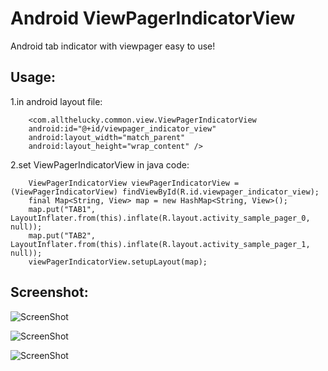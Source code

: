 Android ViewPagerIndicatorView
===========================

Android tab indicator with viewpager easy to use!

Usage:
--------------------------

1.in android layout file:

        <com.allthelucky.common.view.ViewPagerIndicatorView
        android:id="@+id/viewpager_indicator_view"
        android:layout_width="match_parent"
        android:layout_height="wrap_content" />


2.set ViewPagerIndicatorView in java code:

        ViewPagerIndicatorView viewPagerIndicatorView = (ViewPagerIndicatorView) findViewById(R.id.viewpager_indicator_view);
        final Map<String, View> map = new HashMap<String, View>();
        map.put("TAB1", LayoutInflater.from(this).inflate(R.layout.activity_sample_pager_0, null));
        map.put("TAB2", LayoutInflater.from(this).inflate(R.layout.activity_sample_pager_1, null));
        viewPagerIndicatorView.setupLayout(map);

Screenshot:
--------------------------

![ScreenShot](https://raw.github.com/winfirm/android-viewpager-indicator/master/AndroidViewpagerIndicator/screenshot/shortcuta.jpg)

![ScreenShot](https://raw.github.com/winfirm/android-viewpager-indicator/master/AndroidViewpagerIndicator/screenshot/shortcutb.jpg)

![ScreenShot](https://raw.github.com/winfirm/android-viewpager-indicator/master/AndroidViewpagerIndicator/screenshot/shortcutc.jpg)
